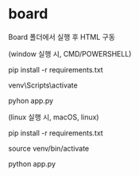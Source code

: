 # board

Board 폴더에서 실행 후 HTML 구동

(window 실행 시, CMD/POWERSHELL)

pip install -r requirements.txt

venv\Scripts\activate

pyhon app.py



(linux 실행 시, macOS, linux)

pip install -r requirements.txt

source venv/bin/activate

python app.py
